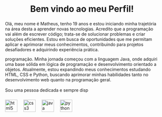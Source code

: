 <h1 align="center">Bem vindo ao meu Perfil!</h1>

###


###

<p align="left">Olá, meu nome é Matheus, tenho 19 anos e estou iniciando minha trajetória na área desta a aprender novas tecnologias. Acredito que a programação vai além de escrever código; trata-se de solucionar problemas e criar soluções eficientes. Estou em busca de oportunidades que me permitam aplicar e aprimorar meus conhecimentos, contribuindo para projetos desafiadores e adquirindo experiência prática.</p> programação. Minha jornada começou com a linguagem Java, onde adquiri uma base sólida em lógica de programação e desenvolvimento orientado a objetos. Atualmente, estou expandindo meus conhecimentos estudando HTML, CSS e Python, buscando aprimorar minhas habilidades tanto no desenvolvimento web quanto na programação geral.<br><br>Sou uma pessoa dedicada e sempre disp

###

<div align="left">
  <img src="https://cdn.jsdelivr.net/gh/devicons/devicon/icons/html5/html5-original.svg" height="40" alt="html5 logo"  />
  <img width="12" />
  <img src="https://cdn.jsdelivr.net/gh/devicons/devicon/icons/css3/css3-original.svg" height="40" alt="css3 logo"  />
  <img width="12" />
  <img src="https://cdn.jsdelivr.net/gh/devicons/devicon/icons/java/java-original.svg" height="40" alt="java logo"  />
  <img width="12" />
  <img src="https://cdn.jsdelivr.net/gh/devicons/devicon/icons/python/python-original.svg" height="40" alt="python logo"  />
</div>

###
